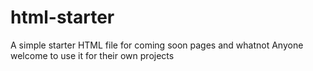 # html-starter
A simple starter HTML file for coming soon pages and whatnot
Anyone welcome to use it for their own projects
